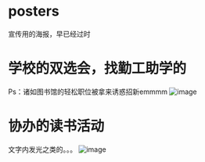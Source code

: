 # posters
宣传用的海报，早已经过时
# 学校的双选会，找勤工助学的
Ps：诸如图书馆的轻松职位被拿来诱惑招新emmmm
![image](./images/双选会2.jpg)
# 协办的读书活动
文字内发光之类的。。。
![image](./images/勤读书海报.jpg)